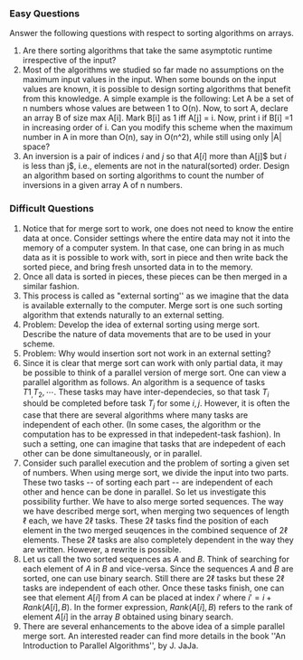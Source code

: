 ### Easy Questions

Answer the following questions with respect to sorting algorithms on arrays.

1. Are there sorting algorithms that take the same asymptotic runtime irrespective of the input?   
2. Most of the algorithms we studied so far made no assumptions on the maximum input values in the input. When some bounds on the input values are known, it is possible to design sorting algorithms that benefit from this knowledge. A simple example is the following: Let A be a set of n numbers whose values are between 1 to O(n). Now, to sort A, declare an array B of size max A[i]. Mark B[i] as 1 iff A[j] = i. Now, print i if B[i] =1 in increasing order of i. Can you modify this scheme when the maximum number in A in more than O(n), say in O(n^2), while still using only |A| space?  
3. An inversion is a pair of indices $i$ and $j$ so that $A[i]$ more than A[j]$ but $i$ is less than j$, i.e., elements are not in the natural(sorted) order. Design an algorithm based on sorting algorithms to count the number of inversions in a given array A of n numbers.  

### Difficult Questions

1.  Notice that for merge sort to work, one does not need to know the entire data at once. Consider settings where the entire data may not it into the memory of a computer system. In that case, one can bring in as much data as it is possible to work with, sort in piece and then write back the sorted piece, and bring fresh unsorted data in to the memory.  
2. Once all data is sorted in pieces, these pieces can be then merged in a similar fashion.  
3.  This process is called as "external sorting'' as we imagine that the data is available externally to the computer. Merge sort is one such sorting algorithm that extends naturally to an external setting.  
4. Problem: Develop the idea of external sorting using merge sort. Describe the nature of data movements that are to be used in your scheme.  
5. Problem: Why would insertion sort not work in an external setting?  
6. Since it is clear that merge sort can work with only partial data, it may be possible to think of a parallel version of merge sort. One can view a parallel algorithm as follows. An algorithm is a sequence of tasks $T1_, T_2, \cdots$. These tasks may have inter-dependecies, so that task $T_i$ should be completed before task $T_j$ for some $i,j$. However, it is often the case that there are several algorithms where many tasks are independent of each other. (In some cases, the algorithm or the computation has to be expressed in that indepedent-task fashion). In such a setting, one can imagine that tasks that are indepedent of each other can be done simultaneously, or in parallel.  
7. Consider such parallel execution and the problem of sorting a given set of numbers. When using merge sort, we divide the input into two parts. These two tasks -- of sorting each part -- are independent of each other and hence can be done in parallel. So let us investigate this possibility further. We have to also merge sorted sequences. The way we have described merge sort, when merging two sequences of length $\ell$ each, we have $2\ell$ tasks. These $2\ell$ tasks find the position of each element in the two merged seuqences in the combined sequence of $2\ell$ elements. These $2\ell$ tasks are also completely dependent in the way they are written. However, a rewrite is possible.  
8. Let us call the two sorted sequences as $A$ and $B$. Think of searching for each element of $A$ in $B$ and vice-versa. Since the sequences $A$ and $B$ are sorted, one can use binary search. Still there are $2\ell$ tasks but these $2\ell$ tasks are independent of each other. Once these tasks finish, one can see that element $A[i]$ from $A$ can be placed at index $i'$ where $i'= i + Rank(A[i], B)$. In the former expression, $Rank(A[i], B)$ refers to the rank of element $A[i]$ in the array $B$ obtained using binary search.  
9. There are several enhancements to the above idea of a simple parallel merge sort. An interested reader can find more details in the book ''An Introduction to Parallel Algorithms'', by J. JaJa.  


